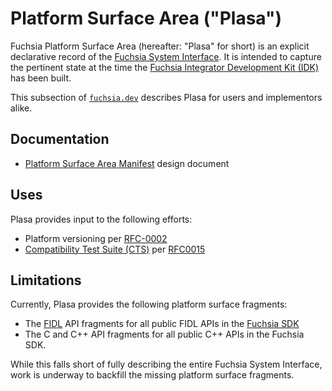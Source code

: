 # Platform Surface Area ("Plasa")

Fuchsia Platform Surface Area (hereafter: "Plasa" for short)  is an explicit
declarative record of the [Fuchsia System Interface][fsi].  It is intended to
capture the pertinent state at the time the [Fuchsia Integrator Development Kit
(IDK)][idk] has been built.

This subsection of [`fuchsia.dev`][fxdev] describes Plasa for users and
implementors alike.

## Documentation

* [Platform Surface Area Manifest][plasadoc] design document

## Uses

Plasa provides input to the following efforts:

* Platform versioning per [RFC-0002][rfc2]
* [Compatibility Test Suite (CTS)][cts] per [RFC0015][rfccts]

## Limitations

Currently, Plasa provides the following platform surface fragments:

* The [FIDL][fidl] API fragments for all public FIDL APIs in the
  [Fuchsia SDK][sdk]
* The C and C++ API fragments for all public C++ APIs in the Fuchsia SDK.

While this falls short of fully describing the entire Fuchsia System Interface,
work is underway to backfill the missing platform surface fragments.

[cts]: /development/testing/cts/overview.md
[fidl]: /concepts/fidl/overview.md
[fsi]: /concepts/packages/system.md
[fxdev]: https://fuchsia.dev
[idk]: /development/idk/README.md
[plasadoc]: plasa_manifest.md
[rfc2]: /contribute/governance/rfcs/0002_platform_versioning.md
[rfccts]: /contribute/governance/rfcs/0015_cts.md
[sdk]: /contribute/governance/rfcs/0106_manifest_includes_in_sdk.md
